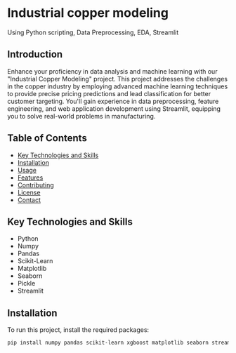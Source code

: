 # Industrial copper modeling
Using Python scripting, Data Preprocessing, EDA, Streamlit

## Introduction

Enhance your proficiency in data analysis and machine learning with our "Industrial Copper Modeling" project. This project addresses the challenges in the copper industry by employing advanced machine learning techniques to provide precise pricing predictions and lead classification for better customer targeting. You'll gain experience in data preprocessing, feature engineering, and web application development using Streamlit, equipping you to solve real-world problems in manufacturing.

## Table of Contents

- [Key Technologies and Skills](#key-technologies-and-skills)
- [Installation](#installation)
- [Usage](#usage)
- [Features](#features)
- [Contributing](#contributing)
- [License](#license)
- [Contact](#contact)

## Key Technologies and Skills

- Python
- Numpy
- Pandas
- Scikit-Learn
- Matplotlib
- Seaborn
- Pickle
- Streamlit

## Installation

To run this project, install the required packages:

```bash
pip install numpy pandas scikit-learn xgboost matplotlib seaborn streamlit

